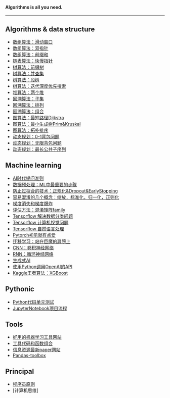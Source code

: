 #### Algorithms is all you need.

---

## Algorithms & data structure

- [数组算法：滑动窗口](algo/sliding-window.md)
- [数组算法：双指针](algo/two-pointers.md)
- [数组算法：前缀和](algo/prefix-sums.md)
- [链表算法：快慢指针](algo/fast-slow-pointers.md)
- [树算法：前缀树](algo/trie.md)
- [树算法：并查集](algo/union-find.md)
- [树算法：段树](algo/segmenttree.md)
- [树算法：迭代深度优先搜索](algo/iterativedfs.md)
- [堆算法：两个堆](algo/two-heaps.md)
- [回溯算法：子集](algo/subsets.md)
- [回溯算法：排列](algo/combinations.md)
- [回溯算法：组合](algo/permutations.md)
- [图算法：最短路径Dijkstra](algo/dijkstra.md)
- [图算法：最小生成树Prim&Kruskal](algo/prim-kruskal.md)
- [图算法：拓扑排序](algo/toplogical-sort.md)
- [动态规划：0-1背包问题](algo/01knapsack.md)
- [动态规划：无限背包问题](algo/unboundedknapsack.md)
- [动态规划：最长公共子序列](algo/lcs.md)

## Machine learning

- [AI时代提问准则](ml/ai-4-prompt.md)
- [数据预处理：ML中最重要的步骤](ml/feature-engineering.md)
- [防止过拟合的技术：正规化&Dropout&EarlyStopping](ml/overfit.md)
- [容易混淆的几个概念：缩放，标准化，归一化，正则化](ml/some-confusion-words.md)
- [梯度消失和梯度爆炸](ml/gradient-problems.md)
- [评估方法：混淆矩阵family](ml/confusion-matrix.md)
- [Tensorflow 解决数据分类问题](ml/tensorflow-classification.md)
- [Tensorflow 计算机视觉问题](ml/tensorflow-cv.md)
- [Tensorflow 自然语言处理](ml/nlp.md)
- [Pytorch初见就有点爱](ml/pytorch-firsttime.md)
- [迁移学习：站在巨魔的肩膀上](ml/transfer-learning.md)
- [CNN：卷积神经网络](ml/cnn.md)
- [RNN：循环神经网络](ml/rnn.md)
- [生成式AI](ml/generativeai.md)
- [使用Python调用OpenAI的API](ml/open-ai.md)
- [Kaggle王者算法：XGBoost](ml/xgboost.md)

## Pythonic

- [Python代码单元测试](python/codetest.md)
- [JupyterNotebook项目流程]()

## Tools

- [好用的机器学习工具网站](tools/tool-site-for-study.md)
- [工具代码和函数组合]()
- [信息资源最新paper网站]()
- [Pandas-toolbox](tools/pandas.md)

## Principal

- [程序员原则](principals/whats-not-change.md)
- [计算机思维]
